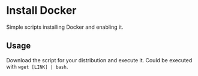 # Install Docker

Simple scripts installing Docker and enabling it.

## Usage

Download the script for your distribution and execute it.
Could be executed with `wget [LINK] | bash`.
